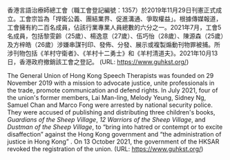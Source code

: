 ​香港言語治療師總工會（職工會登記編號：1357）於2019年11月29日刊憲正式成立。工會宗旨為「捍衛公義、團結業界、促進溝通、爭取權益」。根據傳媒報道，工會擁有約二百名成員，佔該行業專業人員總數的六分之一。2021年7月，工會5名成員，包括黎雯齡（25歲）、楊逸意（27歲）、伍巧怡（28歲）、陳源森（25歲）及方梓皓（26歲）涉嫌串謀刊印、發佈、分發、展示或複製煽動刊物罪被捕。所涉刊物包括《羊村守衛者》、《羊村十二勇士》和《羊村清道夫》。2021年10月13日，香港政府撤銷該工會之登記。
(URL: https://www.guhkst.org/)

The General Union of Hong Kong Speech Therapists was founded on 29 November 2019 with a mission to advocate justice, unite professionals in the trade, promote communication and defend rights. In July 2021, four of the union's former members, Lai Man-ling, Melody Yeung, Sidney Ng, Samuel Chan and Marco Fong were arrested by national security police. They were accused of publishing and distributing three children's books, _Guardians of the Sheep Village_, _12 Warriors of the Sheep Village_, and _Dustman of the Sheep Village_, to “bring into hatred or contempt or to excite disaffection” against the Hong Kong government and “the administration of justice in Hong Kong” .
On 13 October 2021, the government of the HKSAR revoked the registration of the union. (URL: https://www.guhkst.org/)
